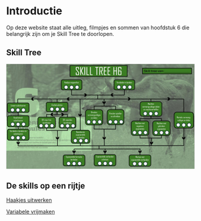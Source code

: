 # Introductie

Op deze website staat alle uitleg, filmpjes en sommen van hoofdstuk 6 die belangrijk zijn om je Skill Tree te doorlopen.

## Skill Tree

![](./Figuren/Skilltree.JPG) 

## De skills op een rijtje

[Haakjes uitwerken](1.Haakjes_uitwerken.md)

[Variabele vrijmaken](2.Variabele_vrijmaken.md)
